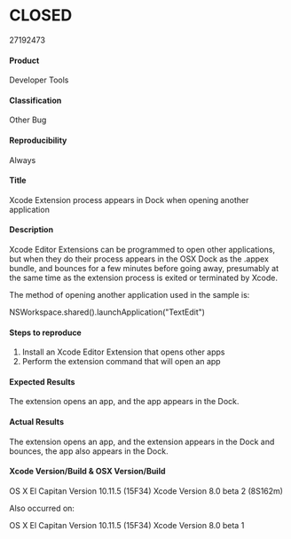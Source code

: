 # CLOSED

27192473

#### Product
Developer Tools

#### Classification
Other Bug

#### Reproducibility
Always

#### Title
Xcode Extension process appears in Dock when opening another application

#### Description
Xcode Editor Extensions can be programmed to open other applications, but when they do their process appears in the OSX Dock as the .appex bundle, and bounces for a few minutes before going away, presumably at the same time as the extension process is exited or terminated by Xcode.

The method of opening another application used in the sample is:

NSWorkspace.shared().launchApplication("TextEdit")

#### Steps to reproduce
1. Install an Xcode Editor Extension that opens other apps
2. Perform the extension command that will open an app

#### Expected Results
The extension opens an app, and the app appears in the Dock.

#### Actual Results
The extension opens an app, and the extension appears in the Dock and bounces, the app also appears in the Dock.

#### Xcode Version/Build & OSX Version/Build

OS X El Capitan Version 10.11.5 (15F34)
Xcode Version 8.0 beta 2 (8S162m)

Also occurred on:

OS X El Capitan Version 10.11.5 (15F34)
Xcode Version 8.0 beta 1

